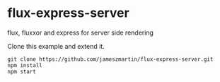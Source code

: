 # flux-express-server
flux, fluxxor and express for server side rendering

Clone this example and extend it. 

```
git clone https://github.com/jameszmartin/flux-express-server.git
npm install
npm start 
```
